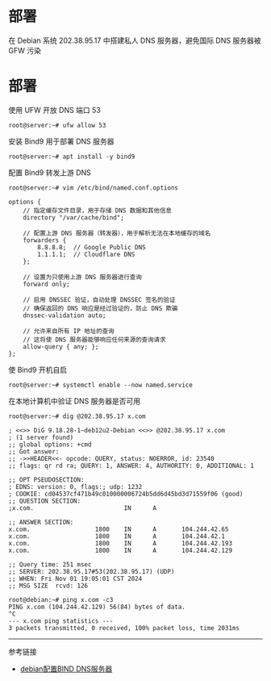 # 部署

在 Debian 系统 202.38.95.17 中搭建私人 DNS 服务器，避免国际 DNS 服务器被 GFW 污染

# 部署

使用 UFW 开放 DNS 端口 53

```shell
root@server:~# ufw allow 53
```

安装 Bind9 用于部署 DNS 服务器

```shell
root@server:~# apt install -y bind9
```

配置 Bind9 转发上游 DNS

```shell
root@server:~# vim /etc/bind/named.conf.options
```

```
options {
    // 指定缓存文件目录，用于存储 DNS 数据和其他信息
    directory "/var/cache/bind";

    // 配置上游 DNS 服务器（转发器），用于解析无法在本地缓存的域名
    forwarders {
        8.8.8.8;  // Google Public DNS
        1.1.1.1;  // Cloudflare DNS
    };

    // 设置为只使用上游 DNS 服务器进行查询
    forward only;

    // 启用 DNSSEC 验证，自动处理 DNSSEC 签名的验证
    // 确保返回的 DNS 响应是经过验证的，防止 DNS 欺骗
    dnssec-validation auto;

    // 允许来自所有 IP 地址的查询
    // 这将使 DNS 服务器能够响应任何来源的查询请求
    allow-query { any; };
};
```

使 Bind9 开机自启

```shell
root@server:~# systemctl enable --now named.service
```

在本地计算机中验证 DNS 服务器是否可用

```shell
root@server:~# dig @202.38.95.17 x.com
```

```
; <<>> DiG 9.18.28-1~deb12u2-Debian <<>> @202.38.95.17 x.com
; (1 server found)
;; global options: +cmd
;; Got answer:
;; ->>HEADER<<- opcode: QUERY, status: NOERROR, id: 23540
;; flags: qr rd ra; QUERY: 1, ANSWER: 4, AUTHORITY: 0, ADDITIONAL: 1

;; OPT PSEUDOSECTION:
; EDNS: version: 0, flags:; udp: 1232
; COOKIE: cd04537cf471b49c010000006724b5dd6d45bd3d71559f06 (good)
;; QUESTION SECTION:
;x.com.                         IN      A

;; ANSWER SECTION:
x.com.                  1800    IN      A       104.244.42.65
x.com.                  1800    IN      A       104.244.42.1
x.com.                  1800    IN      A       104.244.42.193
x.com.                  1800    IN      A       104.244.42.129

;; Query time: 251 msec
;; SERVER: 202.38.95.17#53(202.38.95.17) (UDP)
;; WHEN: Fri Nov 01 19:05:01 CST 2024
;; MSG SIZE  rcvd: 126

root@debian:~# ping x.com -c3
PING x.com (104.244.42.129) 56(84) bytes of data.
^C
--- x.com ping statistics ---
3 packets transmitted, 0 received, 100% packet loss, time 2031ms
```

---

参考链接

- [debian配置BIND DNS服务器](https://blog.csdn.net/qq_51470638/article/details/138235472)

